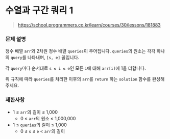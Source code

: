 # 수열과 구간 쿼리 1

> https://school.programmers.co.kr/learn/courses/30/lessons/181883

### 문제 설명

정수 배열 `arr`와 2차원 정수 배열 `queries`이 주어집니다. `queries`의 원소는 각각 하나의 `query`를 나타내며, `[s, e]` 꼴입니다.  

각 `query`마다 순서대로 `s ≤ i ≤ e`인 모든 `i`에 대해 `arr[i]`에 1을 더합니다.  

위 규칙에 따라 `queries`를 처리한 이후의 `arr`를 `return` 하는 `solution` 함수를 완성해 주세요.

### 제한사항

- 1 ≤ `arr`의 길이 ≤ 1,000
  - 0 ≤ `arr`의 원소 ≤ 1,000,000
- 1 ≤ `queries`의 길이 ≤ 1,000
  - 0 ≤ `s` ≤ `e` < `arr`의 길이
